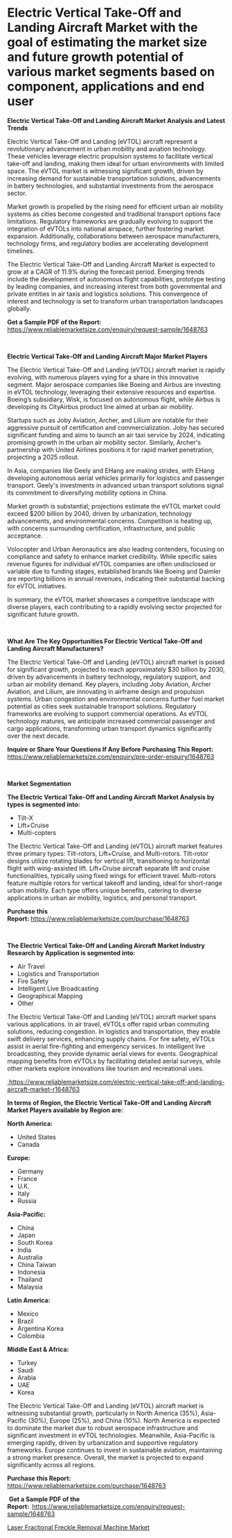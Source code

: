 <p><h1>Electric Vertical Take-Off and Landing Aircraft Market with the goal of estimating the market size and future growth potential of various market segments based on component, applications and end user</h1></p><p><strong>Electric Vertical Take-Off and Landing Aircraft Market Analysis and Latest Trends</strong></p>
<p><p>Electric Vertical Take-Off and Landing (eVTOL) aircraft represent a revolutionary advancement in urban mobility and aviation technology. These vehicles leverage electric propulsion systems to facilitate vertical take-off and landing, making them ideal for urban environments with limited space. The eVTOL market is witnessing significant growth, driven by increasing demand for sustainable transportation solutions, advancements in battery technologies, and substantial investments from the aerospace sector.</p><p>Market growth is propelled by the rising need for efficient urban air mobility systems as cities become congested and traditional transport options face limitations. Regulatory frameworks are gradually evolving to support the integration of eVTOLs into national airspace, further fostering market expansion. Additionally, collaborations between aerospace manufacturers, technology firms, and regulatory bodies are accelerating development timelines.</p><p>The Electric Vertical Take-Off and Landing Aircraft Market is expected to grow at a CAGR of 11.9% during the forecast period. Emerging trends include the development of autonomous flight capabilities, prototype testing by leading companies, and increasing interest from both governmental and private entities in air taxis and logistics solutions. This convergence of interest and technology is set to transform urban transportation landscapes globally.</p></p>
<p><strong>Get a Sample PDF of the Report:&nbsp;</strong> <a href="https://www.reliablemarketsize.com/enquiry/request-sample/1648763?utm_campaign=1832&utm_medium=2&utm_source=Github&utm_content=ia&utm_term=29122024&utm_id=electric-vertical-take-off-and-landing-aircraft">https://www.reliablemarketsize.com/enquiry/request-sample/1648763</a></p>
<p>&nbsp;</p>
<p><strong>Electric Vertical Take-Off and Landing Aircraft Major Market Players</strong></p>
<p><p>The Electric Vertical Take-Off and Landing (eVTOL) aircraft market is rapidly evolving, with numerous players vying for a share in this innovative segment. Major aerospace companies like Boeing and Airbus are investing in eVTOL technology, leveraging their extensive resources and expertise. Boeing’s subsidiary, Wisk, is focused on autonomous flight, while Airbus is developing its CityAirbus product line aimed at urban air mobility.</p><p>Startups such as Joby Aviation, Archer, and Lilium are notable for their aggressive pursuit of certification and commercialization. Joby has secured significant funding and aims to launch an air taxi service by 2024, indicating promising growth in the urban air mobility sector. Similarly, Archer's partnership with United Airlines positions it for rapid market penetration, projecting a 2025 rollout.</p><p>In Asia, companies like Geely and EHang are making strides, with EHang developing autonomous aerial vehicles primarily for logistics and passenger transport. Geely's investments in advanced urban transport solutions signal its commitment to diversifying mobility options in China.</p><p>Market growth is substantial; projections estimate the eVTOL market could exceed $200 billion by 2040, driven by urbanization, technology advancements, and environmental concerns. Competition is heating up, with concerns surrounding certification, infrastructure, and public acceptance.</p><p>Volocopter and Urban Aeronautics are also leading contenders, focusing on compliance and safety to enhance market credibility. While specific sales revenue figures for individual eVTOL companies are often undisclosed or variable due to funding stages, established brands like Boeing and Daimler are reporting billions in annual revenues, indicating their substantial backing for eVTOL initiatives. </p><p>In summary, the eVTOL market showcases a competitive landscape with diverse players, each contributing to a rapidly evolving sector projected for significant future growth.</p></p>
<p>&nbsp;</p>
<p><strong>What Are The Key Opportunities For Electric Vertical Take-Off and Landing Aircraft Manufacturers?</strong></p>
<p><p>The Electric Vertical Take-Off and Landing (eVTOL) aircraft market is poised for significant growth, projected to reach approximately $30 billion by 2030, driven by advancements in battery technology, regulatory support, and urban air mobility demand. Key players, including Joby Aviation, Archer Aviation, and Lilium, are innovating in airframe design and propulsion systems. Urban congestion and environmental concerns further fuel market potential as cities seek sustainable transport solutions. Regulatory frameworks are evolving to support commercial operations. As eVTOL technology matures, we anticipate increased commercial passenger and cargo applications, transforming urban transport dynamics significantly over the next decade.</p></p>
<p><strong>Inquire or Share Your Questions If Any Before Purchasing This Report:</strong> <a href="https://www.reliablemarketsize.com/enquiry/pre-order-enquiry/1648763?utm_campaign=1832&utm_medium=2&utm_source=Github&utm_content=ia&utm_term=29122024&utm_id=electric-vertical-take-off-and-landing-aircraft">https://www.reliablemarketsize.com/enquiry/pre-order-enquiry/1648763</a></p>
<p>&nbsp;</p>
<p><strong>Market Segmentation</strong></p>
<p><strong>The Electric Vertical Take-Off and Landing Aircraft Market Analysis by types is segmented into:</strong></p>
<p><ul><li>Tilt-X</li><li>Lift+Cruise</li><li>Multi-copters</li></ul></p>
<p><p>The Electric Vertical Take-Off and Landing (eVTOL) aircraft market features three primary types: Tilt-rotors, Lift+Cruise, and Multi-rotors. Tilt-rotor designs utilize rotating blades for vertical lift, transitioning to horizontal flight with wing-assisted lift. Lift+Cruise aircraft separate lift and cruise functionalities, typically using fixed wings for efficient travel. Multi-rotors feature multiple rotors for vertical takeoff and landing, ideal for short-range urban mobility. Each type offers unique benefits, catering to diverse applications in urban air mobility, logistics, and personal transport.</p></p>
<p><strong>Purchase this Report:&nbsp;</strong><a href="https://www.reliablemarketsize.com/purchase/1648763?utm_campaign=1832&utm_medium=2&utm_source=Github&utm_content=ia&utm_term=29122024&utm_id=electric-vertical-take-off-and-landing-aircraft">https://www.reliablemarketsize.com/purchase/1648763</a></p>
<p>&nbsp;</p>
<p><strong>The Electric Vertical Take-Off and Landing Aircraft Market Industry Research by Application is segmented into:</strong></p>
<p><ul><li>Air Travel</li><li>Logistics and Transportation</li><li>Fire Safety</li><li>Intelligent Live Broadcasting</li><li>Geographical Mapping</li><li>Other</li></ul></p>
<p><p>The Electric Vertical Take-Off and Landing (eVTOL) aircraft market spans various applications. In air travel, eVTOLs offer rapid urban commuting solutions, reducing congestion. In logistics and transportation, they enable swift delivery services, enhancing supply chains. For fire safety, eVTOLs assist in aerial fire-fighting and emergency services. In intelligent live broadcasting, they provide dynamic aerial views for events. Geographical mapping benefits from eVTOLs by facilitating detailed aerial surveys, while other markets explore innovations like tourism and recreational uses.</p></p>
<p><a href="https://www.reliablemarketsize.com/electric-vertical-take-off-and-landing-aircraft-market-r1648763?utm_campaign=1832&utm_medium=2&utm_source=Github&utm_content=ia&utm_term=29122024&utm_id=electric-vertical-take-off-and-landing-aircraft">&nbsp;https://www.reliablemarketsize.com/electric-vertical-take-off-and-landing-aircraft-market-r1648763</a></p>
<p><strong>In terms of Region, the Electric Vertical Take-Off and Landing Aircraft Market Players available by Region are:</strong></p>
<p>
    <p> <strong> North America: </strong>
        <ul>
            <li>United States</li>
            <li>Canada</li>
        </ul>
        </p> 
    <p> <strong> Europe: </strong>
        <ul>
            <li>Germany</li>
            <li>France</li>
            <li>U.K.</li>
            <li>Italy</li>
            <li>Russia</li>
        </ul>
        </p> 
    <p> <strong> Asia-Pacific: </strong>
        <ul>
            <li>China</li>
            <li>Japan</li>
            <li>South Korea</li>
            <li>India</li>
            <li>Australia</li>
            <li>China Taiwan</li>
            <li>Indonesia</li>
            <li>Thailand</li>
            <li>Malaysia</li>
        </ul>
        </p> 
    <p> <strong> Latin America: </strong>
        <ul>
            <li>Mexico</li>
            <li>Brazil</li>
            <li>Argentina Korea</li>
            <li>Colombia</li>
        </ul>
        </p> 
    <p> <strong> Middle East & Africa: </strong>
        <ul>
            <li>Turkey</li>
            <li>Saudi</li>
            <li>Arabia</li>
            <li>UAE</li>
            <li>Korea</li>
        </ul>
    </p>
    </p>
<p><p>The Electric Vertical Take-Off and Landing (eVTOL) aircraft market is witnessing substantial growth, particularly in North America (35%), Asia-Pacific (30%), Europe (25%), and China (10%). North America is expected to dominate the market due to robust aerospace infrastructure and significant investment in eVTOL technologies. Meanwhile, Asia-Pacific is emerging rapidly, driven by urbanization and supportive regulatory frameworks. Europe continues to invest in sustainable aviation, maintaining a strong market presence. Overall, the market is projected to expand significantly across all regions.</p></p>
<p><strong>Purchase this Report: </strong><a href="https://www.reliablemarketsize.com/purchase/1648763?utm_campaign=1832&utm_medium=2&utm_source=Github&utm_content=ia&utm_term=29122024&utm_id=electric-vertical-take-off-and-landing-aircraft">https://www.reliablemarketsize.com/purchase/1648763</a></p>
<p>&nbsp;<strong>Get a Sample PDF of the Report:&nbsp;&nbsp;</strong><a href="https://www.reliablemarketsize.com/enquiry/request-sample/1648763?utm_campaign=1832&utm_medium=2&utm_source=Github&utm_content=ia&utm_term=29122024&utm_id=electric-vertical-take-off-and-landing-aircraft">https://www.reliablemarketsize.com/enquiry/request-sample/1648763</a></p>
<p><strong></strong></p>
<p><p><a href="https://github.com/AKSHATREPORTPRIME/Market-Research-Report-List-6/blob/main/laser-fractional-freckle-removal-machine-market.md?utm_campaign=1832&utm_medium=2&utm_source=Github&utm_content=ia&utm_term=29122024&utm_id=electric-vertical-take-off-and-landing-aircraft">Laser Fractional Freckle Removal Machine Market</a></p></p>